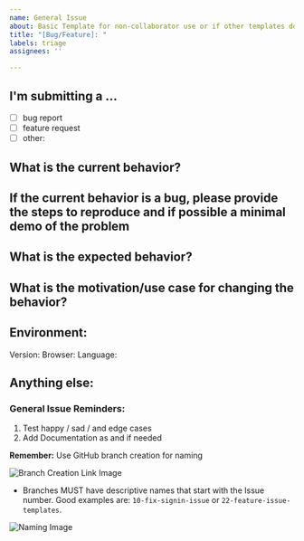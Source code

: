 ```yaml
---
name: General Issue
about: Basic Template for non-collaborator use or if other templates don't fit issue
title: "[Bug/Feature]: "
labels: triage
assignees: ''

---
```

<!--
Note: Please search to see if an issue already exists for this bug/change. 
Please remove/change any fields not relevant to issue submitted. 
-->

## I'm submitting a ...

- [ ] bug report
- [ ] feature request
- [ ] other: <!-- Please Describe -->

## What is the current behavior?

## If the current behavior is a bug, please provide the steps to reproduce and if possible a minimal demo of the problem

## What is the expected behavior?

## What is the motivation/use case for changing the behavior?

## Environment:

Version:
Browser:
Language:


<!--
Example:
- OS: Ubuntu 20.04
- Node: 13.14.0
- npm: 7.6.3

Version: Ruby 3.2.2 & Rails 7.0.6
Browser: Google Chrome
Deployment Website: Fly.io
-->

## Anything else:
<!--
Links? References? Anything that will give us more context about the issue that you are encountering!
-->

### General Issue Reminders:

1. Test happy / sad / and edge cases
2. Add Documentation as and if needed

**Remember:** Use GitHub branch creation for naming

![Branch Creation Link Image](https://github.com/Plan-My-Dinner/plan_my_dinner_be/assets/105686836/02a38b44-fe31-4421-8400-546a99e48589)

- Branches MUST have descriptive names that start with the Issue number. Good examples are: `10-fix-signin-issue` or `22-feature-issue-templates`.

![Naming Image](https://github.com/Plan-My-Dinner/plan_my_dinner_be/assets/105686836/661e7e72-2d3a-46a5-8e5e-2b0852e6e6f1)
